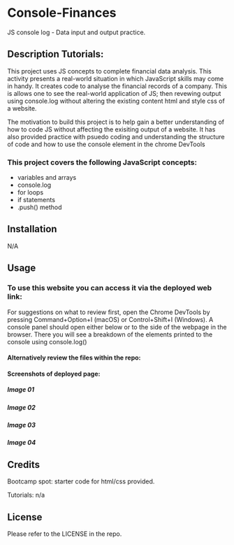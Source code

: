 # Console-Finances
JS console log - Data input and output practice.

## Description Tutorials: 

This project uses JS concepts to complete financial data analysis. This activity presents a real-world situation in which JavaScript skills may come in handy. It creates code to analyse the financial records of a company. This is allows one to see the real-world application of JS; then revewing output using console.log without altering the existing content html and style css of a website. 

The motivation to build this project is to help gain a better understanding of how to code JS without affecting the exisiting output of a website. It has also provided practice with psuedo coding and understanding the structure of code and how to use the console element in the chrome DevTools


### This project covers the following JavaScript concepts:

- variables and arrays
- console.log
- for loops
- if statements
- .push() method 

## Installation

N/A

## Usage

### To use this website you can access it via the deployed web link:

For suggestions on what to review first, open the Chrome DevTools by pressing Command+Option+I (macOS) or Control+Shift+I (Windows). A console panel should open either below or to the side of the webpage in the browser. There you will see a breakdown of the elements printed to the console using console.log()

#### Alternatively review the files within the repo: 


#### Screenshots of deployed page:

##### Image 01


##### Image 02


##### Image 03


##### Image 04


## Credits

Bootcamp spot: 
starter code for html/css provided.

Tutorials: n/a


## License

Please refer to the LICENSE in the repo.
